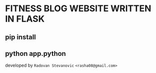 # FITNESS BLOG WEBSITE WRITTEN IN FLASK

## pip install
## python app.python

developed by `Radovan Stevanovic` ```<rasha08@gmail.com>```